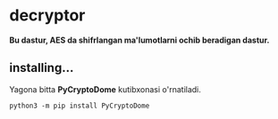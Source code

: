 # decryptor

**Bu dastur, AES da shifrlangan ma'lumotlarni ochib beradigan dastur.**

## installing...

Yagona bitta **PyCryptoDome** kutibxonasi o'rnatiladi.

```
python3 -m pip install PyCryptoDome
```
